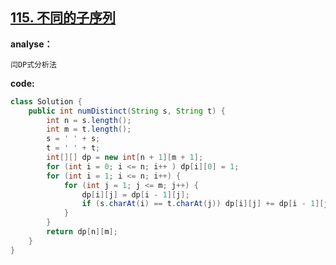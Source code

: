 ## [115. 不同的子序列](https://leetcode-cn.com/problems/distinct-subsequences/)

**analyse：**

```
闫DP式分析法
```

**code:**

```java
class Solution {
    public int numDistinct(String s, String t) {
        int n = s.length();
        int m = t.length();
        s = ' ' + s;
        t = ' ' + t;
        int[][] dp = new int[n + 1][m + 1];
        for (int i = 0; i <= n; i++ ) dp[i][0] = 1;
        for (int i = 1; i <= n; i++) {
            for (int j = 1; j <= m; j++) {
                dp[i][j] = dp[i - 1][j];
                if (s.charAt(i) == t.charAt(j)) dp[i][j] += dp[i - 1][j - 1];
            }
        }
        return dp[n][m];
    }
}
```

